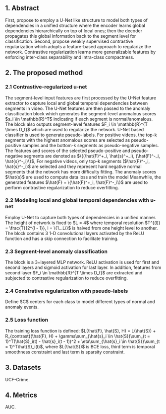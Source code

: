 <h2>1. Abstract</h2>
First, propose to employ a U-Net like structure to model both types of dependencies in a unified structure where the encoder learns global dependencies hierarchically on top of local ones; then the decoder propagates this global information back to the segment level for classification. Second, propose weakly supervised contrastive regularization which adopts a feature-based approach to regularize the network. Contrastive regularization learns more generalizable features by enforcing inter-class separability and intra-class compactness.
<h2>2. The proposed method</h2>
<h3>2.1 Contrastive-regularized u-net</h3>
The segment-level input features are first processed by the U-Net feature extractor to capture local and global temporal dependencies between segments in video. The U-Net features are then passed to the anomaly classification block which generates the segment-level anomalous scores $s_i \in \mathbb{R}^T$ indicating if each segment is normal/anomalous. The block also outputs segment-level features $F_i \in \mathbb{R}^{T \times D_f}$ which are used to regularize the network. U-Net based classifier is used to generate pseudo-labels. For positive videos, the top-k segments with the highest anomalous scores are selected as pseudo-positive samples and the bottom-k segments as pseudo-negative samples. The features and scores of the selected pseudo-positive and pseudo-negative segments are denoted as $\{(\hat{F}^+_i, \hat{s}^+_i), (\hat{F}^-_i, \hat{s}^-_i)\}$, For negative videos, only top-k segments ($\hat{F}^-_i, \hat{s}^-_i)$ are selected and they represent hard negative normal segments that the network has more difficulty fitting. The anomaly scores $\hat{s}$ are used to compute data loss and train the model Meanwhile, the generated features $\hat{F} = \{\hat{F}^+_i, \hat{F}^-_i\}$ are used to perform contrastive regularization to reduce overfitting.
<h3>2.2 Modeling local and global temporal dependencies with u-net</h3>
Employ U-Net to capture both types of dependencies in a unified manner. The height of network is fixed to $L = 4$ where temporal resolution $T^{(l)} = \frac{T}{2^{l - 1}}, l = \{1...L\}$ is halved from one height level to another. The block contains 3 1-D convolutional layers activated by the ReLU function and has a skip connection to facilitate training.
<h3>2.3 Segment-level anomaly classification</h3>
The block is a 3=layered MLP network. ReLU activation is used for first and second layers and sigmoid activation for last layer. In addition, features from second layer $F_i \in \mathbb{R}^{T \times D_f}$ are extracted and subjected to contrastive regularization to reduce overfitting.
<h3>2.4 Constrative regularization with pseudo-labels</h3>
Define $C$ centers for each class to model different types of normal and anomaly events.
<h3>2.5 Loss function</h3>
The training loss function is defined: $L(\hat{F}, \hat{S}, H) = L(\hat{S}) + R_{contrast}(\hat{F}, H) + \gamma\sum_{\hat{s}_i \in \hat{S}}\sum_{t = 1}^T(\hat{S}_i(t) - \hat{s}_i(t - 1))^2 + \eta\sum_{\hat{s}_i \in \hat{S}}\sum_{t = 1}^T\hat{S}_i(t)$, where $L(\hat{S})$ is BCE loss, third term is temporal smoothness constraint and last term is sparsity constraint.
<h2>3. Datasets</h2>
UCF-Crime.
<h2>4. Metrics</h2>
AUC.